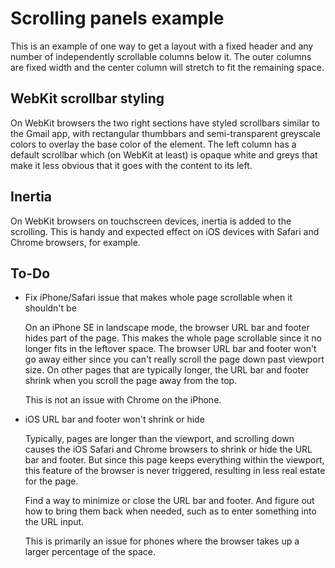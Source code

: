 # Scrolling panels example

This is an example of one way to get a layout with a fixed header and any number of independently scrollable columns below it.  The outer columns are fixed width and the center column will stretch to fit the remaining space.

## WebKit scrollbar styling

On WebKit browsers the two right sections have styled scrollbars similar to the Gmail app, with rectangular thumbbars and semi-transparent greyscale colors to overlay the base color of the element.  The left column has a default scrollbar which (on WebKit at least) is opaque white and greys that make it less obvious that it goes with the content to its left.

## Inertia

On WebKit browsers on touchscreen devices, inertia is added to the scrolling.  This is handy and expected effect on iOS devices with Safari and Chrome browsers, for example.

## To-Do

- Fix iPhone/Safari issue that makes whole page scrollable when it shouldn't be

  On an iPhone SE in landscape mode, the browser URL bar and footer hides part of the page.  This makes the whole page scrollable since it no longer fits in the leftover space.  The browser URL bar and footer won't go away either since you can't really scroll the page down past viewport size.  On other pages that are typically longer, the URL bar and footer shrink when you scroll the page away from the top.

  This is not an issue with Chrome on the iPhone.

- iOS URL bar and footer won't shrink or hide

  Typically, pages are longer than the viewport, and scrolling down causes the iOS Safari and Chrome browsers to shrink or hide the URL bar and footer.  But since this page keeps everything within the viewport, this feature of the browser is never triggered, resulting in less real estate for the page.

  Find a way to minimize or close the URL bar and footer.  And figure out how to bring them back when needed, such as to enter something into the URL input.

  This is primarily an issue for phones where the browser takes up a larger percentage of the space.